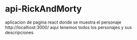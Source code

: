 # api-RickAndMorty
aplicacion de pagina react donde se muestra el personaje 
http://localhost:3000/
aqui tenemos todos los personajes y sus descripciones 





